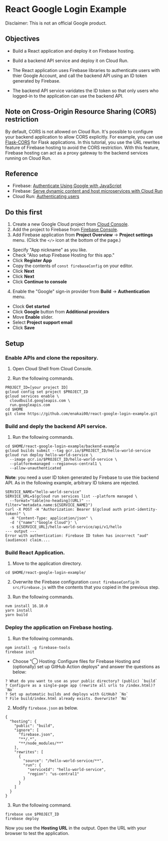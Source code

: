 # React Google Login Example

Disclaimer: This is not an official Google product.

## Objectives
* Build a React application and deploy it on Firebase hosting.
* Build a backend API service and deploy it on Cloud Run.

* The React application uses Firebase libraries to authenticate users with thier Google Account, and call the backend API using an ID token generated by Firebase.
* The backend API service varidates the ID token so that only users who logged-in to the application can use the backend API.

## Note on Cross-Origin Resource Sharing (CORS) restriction
By default, CORS is not allowed on Cloud Run. It's possible to configure your backend application to allow CORS explicitly. For example, you can use [Flask-CORS](https://flask-cors.readthedocs.io/en/latest/) for Flask applications. In this tutorial, you use the URL rewrites feature of Firebase hosting
to avoid the CORS restriction. With this feature, Firebase hosting can act as a proxy gateway to the backend services running on Cloud Run.

## Reference
* Firebase: [Authenticate Using Google with JavaScript](https://firebase.google.com/docs/auth/web/google-signin)
* Firebase: [Serve dynamic content and host microservices with Cloud Run](https://firebase.google.com/docs/hosting/cloud-run)
* Cloud Run: [Authenticating users](https://cloud.google.com/run/docs/authenticating/end-users)

## Do this first
1. Create a new Google Cloud project from [Cloud Console](https://console.cloud.google.com).
1. Add the project to Firebase from [Firebase Console](https://console.firebase.google.com).
1. Add Firebase application from **Project Overview** -> **Project settings** menu. (Click the `</>` icon at the bottom of the page.)
 - Specify "App nickname" as you like.
 - Check "Also setup Firebase Hosting for this app."
 - Click **Register App**
 - Copy the contents of `const firebaseConfig` on your editor.
 - Click **Next**
 - Click **Next**
 - Click **Continue to console**
4. Enable the "Google" sign-in provider from **Build** -> **Authentication** menu.
 - Clock **Get started**
 - Click **Google** button from **Additional providers**
 - Move **Enable** slider.
 - Select **Project support email**
 - Click **Save**

## Setup

### Enable APIs and clone the repository.

1. Open Cloud Shell from Cloud Console.

2. Run the following commands.
```
PROJECT_ID=[your project ID]
gcloud config set project $PROJECT_ID
gcloud services enable \
  cloudbuild.googleapis.com \
  run.googleapis.com
cd $HOME
git clone https://github.com/enakai00/react-google-login-example.git
```

### Build and deply the backend API service.

1. Run the following commands.
```
cd $HOME/react-google-login-example/backend-example
gcloud builds submit --tag gcr.io/$PROJECT_ID/hello-world-service
gcloud run deploy hello-world-service \
  --image gcr.io/$PROJECT_ID/hello-world-service \
  --platform=managed --region=us-central1 \
  --allow-unauthenticated
```

**Note**: you need a user ID token generated by Firebase to use thie backend API. As in the following example, arbitrary ID tokens are rejected.
```
SERVICE_NAME="hello-world-service"
SERVICE_URL=$(gcloud run services list --platform managed \
  --format="table[no-heading](URL)" --filter="metadata.name:${SERVICE_NAME}")
curl -X POST -H "Authorization: Bearer $(gcloud auth print-identity-token)" \
  -H "Content-Type: application/json" \
  -d '{"name":"Google Cloud"}' \
  -s ${SERVICE_URL}/hello-world-service/api/v1/hello 
--- output ---
Error with authentication: Firebase ID token has incorrect "aud" (audience) claim....
```

### Build React Application.

1. Move to the application directory.
```
cd $HOME/react-google-login-example/
```

2. Overwrite the Firebase configuration `const firebaseConfig` in `src/Firebase.js` with the contents that you copied in the previous step.

3. Run the following commands.
```
nvm install 16.10.0
yarn install
yarn build
```

### Deploy the application on Firebase hosting.

1. Run the following commands.
```
npm install -g firebase-tools
firebase init
```
- Choose "◯ Hosting: Configure files for Firebase Hosting and (optionally) set up GitHub Action deploys" and answer the questions as below:
```
? What do you want to use as your public directory? (public) `build`
? Configure as a single-page app (rewrite all urls to /index.html)? `No`
? Set up automatic builds and deploys with GitHub? `No`
? File build/index.html already exists. Overwrite? `No`
```

2. Modify `firebase.json` as below.
```
{
  "hosting": {
    "public": "build",
    "ignore": [
      "firebase.json",
      "**/.*",
      "**/node_modules/**"
    ],
    "rewrites": [
      {
        "source": "/hello-world-service/**",
        "run": {
          "serviceId": "hello-world-service",
          "region": "us-central1"
        }
      }
    ]
  }
}
```

3. Run the following command.
```
firebase use $PROJECT_ID
firebase deploy
```

Now you see the **Hosting URL** in the output. Open the URL with your browser to test the application.

